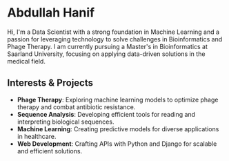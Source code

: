 # Abdullah Hanif

Hi, I'm a Data Scientist with a strong foundation in Machine Learning and a passion for leveraging technology to solve challenges in Bioinformatics and Phage Therapy. I am currently pursuing a Master's in Bioinformatics at Saarland University, focusing on applying data-driven solutions in the medical field.

## Interests & Projects
- **Phage Therapy**: Exploring machine learning models to optimize phage therapy and combat antibiotic resistance.
- **Sequence Analysis**: Developing efficient tools for reading and interpreting biological sequences.
- **Machine Learning**: Creating predictive models for diverse applications in healthcare.
- **Web Development**: Crafting APIs with Python and Django for scalable and efficient solutions.



